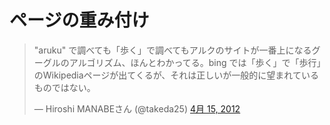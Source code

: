 
# ページの重み付け

<blockquote class="twitter-tweet" lang="ja"><p>"aruku" で調べても「歩く」で調べてもアルクのサイトが一番上になるグーグルのアルゴリズム、ほんとわかってる。bing では「歩く」で「歩行」のWikipediaページが出てくるが、それは正しいが一般的に望まれているものではない。</p>&mdash; Hiroshi MANABEさん (@takeda25) <a href="https://twitter.com/takeda25/status/191530853988450304" data-datetime="2012-04-15T14:18:08+00:00">4月 15, 2012</a></blockquote>
